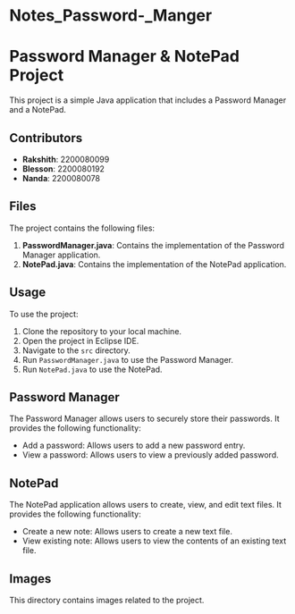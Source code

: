 # Notes_Password-_Manger
# Password Manager & NotePad Project

This project is a simple Java application that includes a Password Manager and a NotePad.

## Contributors

- **Rakshith**: 2200080099
- **Blesson**: 2200080192
- **Nanda**: 2200080078

## Files

The project contains the following files:

1. **PasswordManager.java**: Contains the implementation of the Password Manager application.
2. **NotePad.java**: Contains the implementation of the NotePad application.

## Usage

To use the project:

1. Clone the repository to your local machine.
2. Open the project in Eclipse IDE.
3. Navigate to the `src` directory.
4. Run `PasswordManager.java` to use the Password Manager.
5. Run `NotePad.java` to use the NotePad.

## Password Manager

The Password Manager allows users to securely store their passwords. It provides the following functionality:

- Add a password: Allows users to add a new password entry.
- View a password: Allows users to view a previously added password.

## NotePad

The NotePad application allows users to create, view, and edit text files. It provides the following functionality:

- Create a new note: Allows users to create a new text file.
- View existing note: Allows users to view the contents of an existing text file.

## Images

This directory contains images related to the project. 

